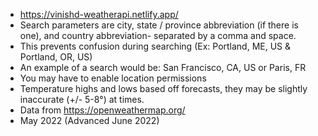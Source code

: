 - https://vinishd-weatherapi.netlify.app/
- Search parameters are city, state / province abbreviation (if there is one), and country abbreviation- separated by a comma and space.
- This prevents confusion during searching (Ex: Portland, ME, US & Portland, OR, US)
- An example of a search would be: San Francisco, CA, US or Paris, FR
- You may have to enable location permissions
- Temperature highs and lows based off forecasts, they may be slightly inaccurate (+/- 5-8°) at times.
- Data from https://openweathermap.org/
- May 2022 (Advanced June 2022)
